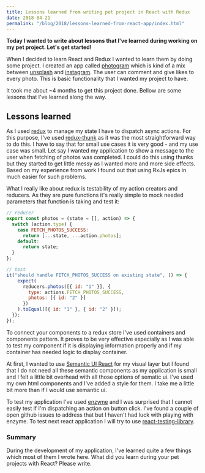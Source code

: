 ```yaml
---
title: Lessons learned from writing pet project in React with Redux
date: 2018-04-21
permalink: "/blog/2018/lessons-learned-from-react-app/index.html"
---
```


**Today I wanted to write about lessons that I've learned during working on my pet project. Let's get started!**

When I decided to learn React and Redux I wanted to learn them by doing some project. I created an app
called [photogram](https://photogram-kz.herokuapp.com/) which is kind of a mix between [unsplash](https://unsplash.com/) and [instagram](https://www.instagram.com/?hl=en). The user can comment and
give likes to every photo. This is basic functionality that I wanted my project to have.

It took me about ~4 months to get this project done. Bellow are some lessons that I've learned along the way.

## Lessons learned

As I used [redux](https://redux.js.org/) to manage my state I have to dispatch async actions. For this purpose, I've used
[redux-thunk](https://github.com/gaearon/redux-thunk) as it was the most straightforward way to do this. I have to say that for small use
cases it is very good - and my use case was small. Let say I wanted my application to show a message to the
user when fetching of photos was completed. I could do this using thunks but they started to get little
messy as I wanted more and more side effects. Based on my experience from work I found out that using
RxJs epics in much easier for such problems.

What I really like about redux is testability of my action creators and reducers. As they are pure
functions it's really simple to mock needed parameters that function is taking and test it:

```jsx
// reducer
export const photos = (state = [], action) => {
  switch (action.type) {
    case FETCH_PHOTOS_SUCCESS:
      return [...state, ...action.photos];
    default:
      return state;
  }
};

// test
it("should handle FETCH_PHOTOS_SUCCESS on existing state", () => {
    expect(
      reducers.photos([{ id: "1" }], {
        type: actions.FETCH_PHOTOS_SUCCESS,
        photos: [{ id: "2" }]
      })
    ).toEqual([{ id: "1" }, { id: "2" }]);
  });
});
```

To connect your components to a redux store I've used containers and components pattern. It proves to be
very effective especially as I was able to test my component if it is displaying information properly and
if my container has needed logic to display container.

At first, I wanted to use [Semantic UI React](https://react.semantic-ui.com/) for my visual layer but I found that I do not need all these semantic components as my application is small and I felt a little bit overhead with all those options of sematic ui. I've used my own html components and I've added a style for them. I take me a little bit more than if I would use semantic ui.

To test my application I've used [enzyme](https://github.com/airbnb/enzyme) and I was surprised that I cannot easily test if I'm
dispatching an action on button click. I've found a couple of open github issues to address that
but I haven't had luck with playing with enzyme. To test next react application I will try to use
[react-testing-library](https://github.com/kentcdodds/react-testing-library).

### Summary

During the development of my application, I've learned quite a few things which most of them I wrote
here. What did you learn during your pet projects with React? Please write.
